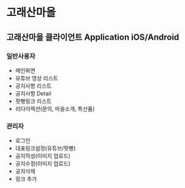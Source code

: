 # 고래산마을

## 고래산마을 클라이언트 Application iOS/Android

### 일반사용자
 - 메인화면
 - 유튜브 영상 리스트
 - 공지사항 리스트
 - 공지사항 Detail
 - 팟빵링크 리스트
 - 리다이렉션(문의, 마을소개, 특산품)

### 관리자
 - 로그인
 - 대표링크설정(유튜브/팟빵)
 - 공지작성(이미지 업로드)
 - 공지수정(이미지 업로드)
 - 공지삭제
 - 링크 추가